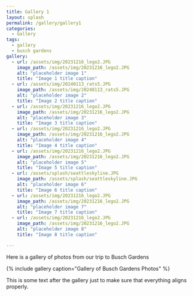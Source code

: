 ```yaml
---
title: Gallery 1
layout: splash
permalink: /gallery/gallery1
categories:
  - Gallery
tags:
  - gallery
  - busch gardens
gallery:
  - url: /assets/img/20231216_lego2.JPG
    image_path: /assets/img/20231216_lego2.JPG
    alt: "placeholder image 1"
    title: "Image 1 title caption"
  - url: /assets/img/20240113_rats5.JPG
    image_path: /assets/img/20240113_rats5.JPG
    alt: "placeholder image 2"
    title: "Image 2 title caption"
  - url: /assets/img/20231216_lego2.JPG
    image_path: /assets/img/20231216_lego2.JPG
    alt: "placeholder image 3"
    title: "Image 3 title caption"
  - url: /assets/img/20231216_lego2.JPG
    image_path: /assets/img/20231216_lego2.JPG
    alt: "placeholder image 4"
    title: "Image 4 title caption"
  - url: /assets/img/20231216_lego2.JPG
    image_path: /assets/img/20231216_lego2.JPG
    alt: "placeholder image 5"
    title: "Image 5 title caption"
  - url: /assets/splash/seattleskyline.JPG
    image_path: /assets/splash/seattleskyline.JPG
    alt: "placeholder image 6"
    title: "Image 6 title caption"
  - url: /assets/img/20231216_lego2.JPG
    image_path: /assets/img/20231216_lego2.JPG
    alt: "placeholder image 7"
    title: "Image 7 title caption"
  - url: /assets/img/20231216_lego2.JPG
    image_path: /assets/img/20231216_lego2.JPG
    alt: "placeholder image 8"
    title: "Image 8 title caption"

---
```


Here is a gallery of photos from our trip to Busch Gardens

{% include gallery caption="Gallery of Busch Gardens Photos" %}

This is some text after the gallery just to make sure that everything aligns properly.

